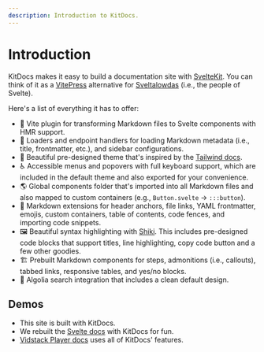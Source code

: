 ```yaml
---
description: Introduction to KitDocs.
---
```


# Introduction

KitDocs makes it easy to build a documentation site with [SvelteKit](https://kit.svelte.dev/docs).
You can think of it as a [VitePress](https://vitepress.vuejs.org) alternative for
[Sveltalowdas](https://twitter.com/sveltejs/status/1226662581449953280) (i.e., the people of Svelte).

Here's a list of everything it has to offer:

- :memo: Vite plugin for transforming Markdown files to Svelte components with HMR support.
- :satellite: Loaders and endpoint handlers for loading Markdown metadata (i.e., title, frontmatter, etc.),
  and sidebar configurations.
- :art: Beautiful pre-designed theme that's inspired by the [Tailwind docs](https://tailwindcss.com/docs/installation).
- :wheelchair: Accessible menus and popovers with full keyboard support, which are included
  in the default theme and also exported for your convenience.
- :earth_americas: Global components folder that's imported into all Markdown files
  and also mapped to custom containers (e.g., `Button.svelte` -> `:::button`).
- :jigsaw: Markdown extensions for header anchors, file links, YAML frontmatter, emojis, custom
  containers, table of contents, code fences, and importing code snippets.
- :framed_picture: Beautiful syntax highlighting with [Shiki](https://shiki.matsu.io). This
  includes pre-designed code blocks that support titles, line highlighting, copy code button and a
  few other goodies.
- :building_construction: Prebuilt Markdown components for steps, admonitions (i.e., callouts),
  tabbed links, responsive tables, and yes/no blocks.
- :mag_right: Algolia search integration that includes a clean default design.

## Demos

- This site is built with KitDocs.
- We rebuilt the [Svelte docs](https://kit-docs-demo.vercel.app) with KitDocs for fun.
- [Vidstack Player docs](https://www.vidstack.io/docs/player) uses all of KitDocs' features.

